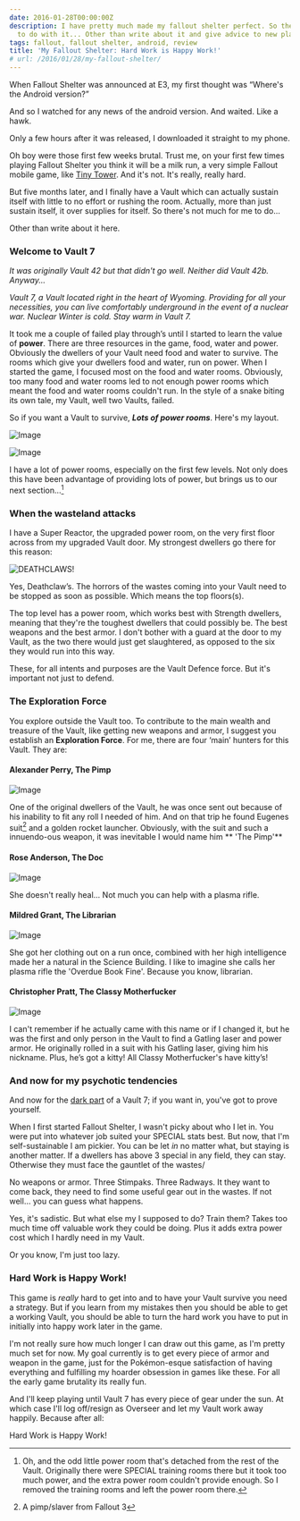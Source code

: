 ```yaml
---
date: 2016-01-28T00:00:00Z
description: I have pretty much made my fallout shelter perfect. So there's notice
  to do with it... Other than write about it and give advice to new players.
tags: fallout, fallout shelter, android, review
title: 'My Fallout Shelter: Hard Work is Happy Work!'
# url: /2016/01/28/my-fallout-shelter/
---
```


When Fallout Shelter was announced at E3, my first thought was “Where's the Android version?”

And so I watched for any news of the android version. And waited. Like a hawk. 

Only a few hours after it was released, I downloaded it straight to my phone.

Oh boy were those first few weeks brutal. Trust me, on your first few times playing Fallout Shelter you think it will be a milk run, a very simple Fallout mobile game, like [Tiny Tower](https://itunes.apple.com/app/tiny-tower/id422667065?mt=8&ign-mpt=uo%3D4). And it's not. It's really, really hard. 

But five months later, and I finally have a Vault which can actually sustain itself with little to no effort or rushing the room. Actually, more than just sustain itself, it over supplies for itself. So there's not much for me to do...

Other than write about it here. 

### Welcome to Vault 7

*It was originally Vault 42 but that didn't go well. Neither did Vault 42b. Anyway...*

*Vault 7, a Vault located right in the heart of Wyoming. Providing for all your necessities, you can live comfortably underground in the event of a nuclear war. Nuclear Winter is cold. Stay warm in Vault 7.*

It took me a couple of failed play through’s until I started to learn the value of **power**. There are three resources in the game, food, water and power. Obviously the dwellers of your Vault need food and water to survive. The rooms which give your dwellers food and water, run on power. When I started the game, I focused most on the food and water rooms. Obviously, too many food and water rooms led to not enough power rooms which meant the food and water rooms couldn't run. In the style of a snake biting its own tale, my Vault, well two Vaults, failed. 

So if you want a Vault to survive, ***Lots of power rooms***. Here's my layout. 

![Image](/images/fshelter/image1.png)

![Image](/images/fshelter/image2.png) 

I have a lot of power rooms, especially on the first few levels. Not only does this have been advantage of providing lots of power, but brings us to our next section...[^1]

### When the wasteland attacks

I have a Super Reactor, the upgraded power room, on the very first floor across from my upgraded Vault door. My strongest dwellers go there for this reason:

![DEATHCLAWS!](/images/fshelter/image3.png) 

Yes, Deathclaw’s. The horrors of the wastes coming into your Vault need to be stopped as soon as possible. Which means the top floors(s). 

The top level has a power room, which works best with Strength dwellers, meaning that they're the toughest dwellers that could possibly be. The best weapons and the best armor. I don't bother with a guard at the door to my Vault, as the two there would just get slaughtered, as opposed to the six they would run into this way. 

These, for all intents and purposes are the Vault Defence force. But it's important not just to defend.

### The Exploration Force

You explore outside the Vault too. To contribute to the main wealth and treasure of the Vault, like getting new weapons and armor, I suggest you establish an **Exploration Force**.  For me, there are four ‘main’ hunters for this Vault. They are:

#### Alexander Perry, The Pimp

![Image](/images/fshelter/perry.png)

One of the original dwellers of the Vault, he was once sent out because of his inability to fit any roll I needed of him. And on that trip he found Eugenes suit[^2] and a golden rocket launcher. Obviously, with the suit and such a innuendo-ous weapon, it was inevitable I would name him ** 'The Pimp'**

#### Rose Anderson, The Doc

![Image](/images/fshelter/rose.png)

She doesn't really heal... Not much you can help with a plasma rifle. 

#### Mildred Grant, The Librarian

![Image](/images/fshelter/mildred.png) 

She got her clothing out on a run once, combined with her high intelligence made her a natural in the Science Building. I like to imagine she calls her plasma rifle the 'Overdue Book Fine'. Because you know, librarian. 

#### Christopher Pratt, The Classy Motherfucker

![Image](/images/fshelter/pratt.png)

I can't remember if he actually came with this name or if I changed it, but he was the first and only person in the Vault to find a Gatling laser and power armor. He originally rolled in a suit with his Gatling laser, giving him his nickname. Plus, he’s got a kitty! All Classy Motherfucker's have kitty’s!

### And now for my psychotic tendencies

And now for the [dark part](http://fallout.wikia.com/wiki/Vault) of a Vault 7; if you want in, you've got to prove yourself. 

When I first started Fallout Shelter, I wasn't picky about who I let in. You were put into whatever job suited your SPECIAL stats best. But now, that I'm self-sustainable I am pickier. You can be let *in* no matter what, but staying is another matter. If a dwellers has above 3 special in any field, they can stay. Otherwise they must face the gauntlet of the wastes/

No weapons or armor. Three Stimpaks. Three Radways. It they want to come back, they need to find some useful gear out in the wastes. If not well… you can guess what happens. 

Yes, it's sadistic. But what else my I supposed to do? Train them? Takes too much time off valuable work they could be doing. Plus it adds extra power cost which I hardly need in my Vault. 

Or you know, I'm just too lazy.

### Hard Work is Happy Work!

This game is *really* hard to get into and to have your Vault survive you need a strategy. But if you learn from my mistakes then you should be able to get a working Vault, you should be able to turn the hard work you have to put in initially into happy work later in the game.

I'm not really sure how much longer I can draw out this game, as I'm pretty much set for now. My goal currently is to get every piece of armor and weapon in the game, just for the Pokémon-esque satisfaction of having everything and fulfilling my hoarder obsession in games like these. For all the early game brutality its really fun.

And I'll keep playing until Vault 7 has every piece of gear under the sun. At which case I'll log off/resign as Overseer and let my Vault work away happily. Because after all:

Hard Work is Happy Work!

[^1]: Oh, and the odd little power room that's detached from the rest of the Vault. Originally there were SPECIAL training rooms there but it took too much power, and the extra power room couldn't provide enough. So I removed the training rooms and left the power room there.
[^2]: A pimp/slaver from Fallout 3